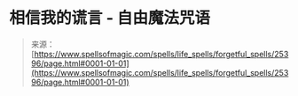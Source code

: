 <!--yml

category: 未分类

date: 2024-06-12 19:12:18

-->

# 相信我的谎言 - 自由魔法咒语

> 来源：[https://www.spellsofmagic.com/spells/life_spells/forgetful_spells/25396/page.html#0001-01-01](https://www.spellsofmagic.com/spells/life_spells/forgetful_spells/25396/page.html#0001-01-01)
